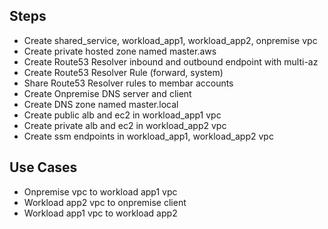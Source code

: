 
## Steps
- Create shared_service, workload_app1, workload_app2, onpremise vpc
- Create private hosted zone named master.aws
- Create Route53 Resolver inbound and outbound endpoint with multi-az
- Create Route53 Resolver Rule (forward, system)
- Share Route53 Resolver rules to membar accounts
- Create Onpremise DNS server and client
- Create DNS zone named master.local
- Create public alb and ec2 in workload_app1 vpc
- Create private alb and ec2 in workload_app2 vpc
- Create ssm endpoints in workload_app1, workload_app2 vpc

## Use Cases
- Onpremise vpc to workload app1 vpc
- Workload app2 vpc to onpremise client
- Workload app1 vpc to workload app2
